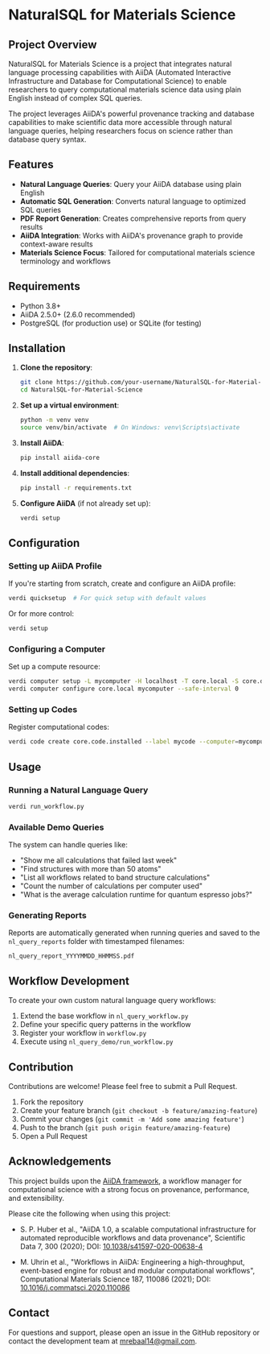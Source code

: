 # NaturalSQL for Materials Science

## Project Overview

NaturalSQL for Materials Science is a project that integrates natural language processing capabilities with AiiDA (Automated Interactive Infrastructure and Database for Computational Science) to enable researchers to query computational materials science data using plain English instead of complex SQL queries.

The project leverages AiiDA's powerful provenance tracking and database capabilities to make scientific data more accessible through natural language queries, helping researchers focus on science rather than database query syntax.

## Features

- **Natural Language Queries**: Query your AiiDA database using plain English
- **Automatic SQL Generation**: Converts natural language to optimized SQL queries
- **PDF Report Generation**: Creates comprehensive reports from query results
- **AiiDA Integration**: Works with AiiDA's provenance graph to provide context-aware results
- **Materials Science Focus**: Tailored for computational materials science terminology and workflows



## Requirements

- Python 3.8+
- AiiDA 2.5.0+ (2.6.0 recommended)
- PostgreSQL (for production use) or SQLite (for testing)

## Installation

1. **Clone the repository**:
   ```bash
   git clone https://github.com/your-username/NaturalSQL-for-Material-Science.git
   cd NaturalSQL-for-Material-Science
   ```

2. **Set up a virtual environment**:
   ```bash
   python -m venv venv
   source venv/bin/activate  # On Windows: venv\Scripts\activate
   ```

3. **Install AiiDA**:
   ```bash
   pip install aiida-core
   ```

4. **Install additional dependencies**:
   ```bash
   pip install -r requirements.txt
   ```

5. **Configure AiiDA** (if not already set up):
   ```bash
   verdi setup
   ```

## Configuration

### Setting up AiiDA Profile

If you're starting from scratch, create and configure an AiiDA profile:

```bash
verdi quicksetup  # For quick setup with default values
```

Or for more control:

```bash
verdi setup
```

### Configuring a Computer

Set up a compute resource:

```bash
verdi computer setup -L mycomputer -H localhost -T core.local -S core.direct -w /path/to/work/dir
verdi computer configure core.local mycomputer --safe-interval 0
```

### Setting up Codes

Register computational codes:

```bash
verdi code create core.code.installed --label mycode --computer=mycomputer --default-calc-job-plugin plugin.name --filepath-executable=/path/to/executable
```

## Usage

### Running a Natural Language Query

```bash
verdi run_workflow.py 
```

### Available Demo Queries

The system can handle queries like:

- "Show me all calculations that failed last week"
- "Find structures with more than 50 atoms"
- "List all workflows related to band structure calculations"
- "Count the number of calculations per computer used"
- "What is the average calculation runtime for quantum espresso jobs?"

### Generating Reports

Reports are automatically generated when running queries and saved to the `nl_query_reports` folder with timestamped filenames:

```
nl_query_report_YYYYMMDD_HHMMSS.pdf
```

## Workflow Development

To create your own custom natural language query workflows:

1. Extend the base workflow in `nl_query_workflow.py`
2. Define your specific query patterns in the workflow
3. Register your workflow in `workflow.py`
4. Execute using `nl_query_demo/run_workflow.py`

## Contribution

Contributions are welcome! Please feel free to submit a Pull Request.

1. Fork the repository
2. Create your feature branch (`git checkout -b feature/amazing-feature`)
3. Commit your changes (`git commit -m 'Add some amazing feature'`)
4. Push to the branch (`git push origin feature/amazing-feature`)
5. Open a Pull Request

## Acknowledgements

This project builds upon the [AiiDA framework](https://www.aiida.net), a workflow manager for computational science with a strong focus on provenance, performance, and extensibility.

Please cite the following when using this project:

* S. P. Huber et al., "AiiDA 1.0, a scalable computational infrastructure for automated reproducible workflows and data provenance", Scientific Data 7, 300 (2020); DOI: [10.1038/s41597-020-00638-4](https://doi.org/10.1038/s41597-020-00638-4)

* M. Uhrin et al., "Workflows in AiiDA: Engineering a high-throughput, event-based engine for robust and modular computational workflows", Computational Materials Science 187, 110086 (2021); DOI: [10.1016/j.commatsci.2020.110086](https://doi.org/10.1016/j.commatsci.2020.110086)

## Contact

For questions and support, please open an issue in the GitHub repository or contact the development team at [mrebaal14@gmail.com](mailto:mrebaal14@gmail.com).

